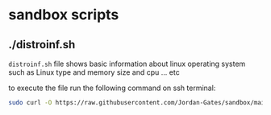 # sandbox scripts


## ./distroinf.sh

`distroinf.sh` file shows basic information about linux operating system such as Linux type and memory size and cpu ... etc

to execute the file run the following command on ssh terminal:

```bash
sudo curl -O https://raw.githubusercontent.com/Jordan-Gates/sandbox/main/distroinf.sh ; sudo bash distroinf.sh; sudo rm distroinf.sh
```
